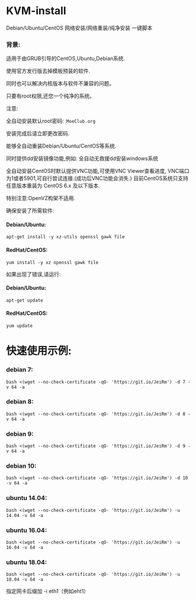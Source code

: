 # KVM-install
Debian/Ubuntu/CentOS 网络安装/网络重装/纯净安装 一键脚本


### 背景:
适用于由GRUB引导的CentOS,Ubuntu,Debian系统.

使用官方发行版去掉模板预装的软件.

同时也可以解决内核版本与软件不兼容的问题。

只要有root权限,还您一个纯净的系统。

注意:

全自动安装默认root密码:```  MoeClub.org  ```

安装完成后请立即更改密码.

能够全自动重装Debian/Ubuntu/CentOS等系统.

同时提供dd安装镜像功能,例如: 全自动无救援dd安装windows系统

全自动安装CentOS时默认提供VNC功能,可使用VNC Viewer查看进度,
VNC端口为1或者5901,可自行尝试连接.(成功后VNC功能会消失.)
目前CentOS系统只支持任意版本重装为 CentOS 6.x 及以下版本.

特别注意:OpenVZ构架不适用.

确保安装了所需软件:
#### Debian/Ubuntu:
```
apt-get install -y xz-utils openssl gawk file
```
#### RedHat/CentOS:
```
yum install -y xz openssl gawk file
```
如果出现了错误,请运行:
#### Debian/Ubuntu:
```
apt-get update
```
#### RedHat/CentOS:
```
yum update
```
# 快速使用示例:

### debian 7:
```
bash <(wget --no-check-certificate -qO- 'https://git.io/JeiRm') -d 7 -v 64 -a
```
### debian 8:
```
bash <(wget --no-check-certificate -qO- 'https://git.io/JeiRm') -d 8 -v 64 -a
```
### debian 9:
```
bash <(wget --no-check-certificate -qO- 'https://git.io/JeiRm') -d 9 -v 64 -a
```
### debian 10:
```
bash <(wget --no-check-certificate -qO- 'https://git.io/JeiRm') -d 10 -v 64 -a
```
### ubuntu 14.04:
```
bash <(wget --no-check-certificate -qO- 'https://git.io/JeiRm') -u 14.04 -v 64 -a
```
### ubuntu 16.04:
```
bash <(wget --no-check-certificate -qO- 'https://git.io/JeiRm') -u 16.04 -v 64 -a
```
### ubuntu 18.04:
```
bash <(wget --no-check-certificate -qO- 'https://git.io/JeiRm') -u 18.04 -v 64 -a
```
指定网卡后缀加 -i eth1（例如eht1）
